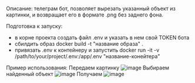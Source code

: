 Описание: телеграм бот, позволяет вырезать указанный объект из картинки, и возвращает его в формате .png без заднего фона.

Подготовка к запуску:
- в корне проекта создать файл .env и указать в нем свой TOKEN бота
- сбилдить образ docker build -t "название образа" .
- привязать .env к контейнеру и запустить docker run -it -v /path/to/your/project/.env:/app/.env "название-конейтера"

Пример использования:
Передаем картинку ![image](https://github.com/Teijio/segmentation_tele_bot/assets/114352761/7aa516d5-38af-4880-920d-cb0928685ceb)
Выбираем найденный объект ![image](https://github.com/Teijio/segmentation_tele_bot/assets/114352761/eea4d06c-f4c3-4d0a-adf8-39d933a30363)
Получаем ![image](https://github.com/Teijio/segmentation_tele_bot/assets/114352761/bb570edf-5d6b-48c0-a243-fe879154d587)


